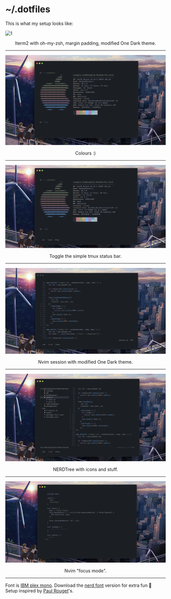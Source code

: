 # ~/.dotfiles

This is what my setup looks like:  

![1](/pics/1.png)
<p align="center"> Iterm2 with oh-my-zsh, margin padding, modified One Dark theme. </p>

---

![2](/pics/2.png)
<p align="center"> Colours :) </p>

---

![3](/pics/3.png)
<p align="center"> Toggle the simple tmux status bar. </p>

---

![4](/pics/4.png)
<p align="center"> Nvim session with modified One Dark theme. </p>

---

![5](/pics/5.png)
<p align="center"> NERDTree with icons and stuff. </p>

---

![6](/pics/6.png)
<p align="center"> Nvim "focus mode". </p>

---

Font is [IBM plex mono](https://www.ibm.com/plex/). 
Download the [nerd font](https://github.com/ryanoasis/nerd-fonts) version for extra fun :dizzy:  
Setup inspired by [Paul Rouget](https://github.com/paulrouget)'s.
